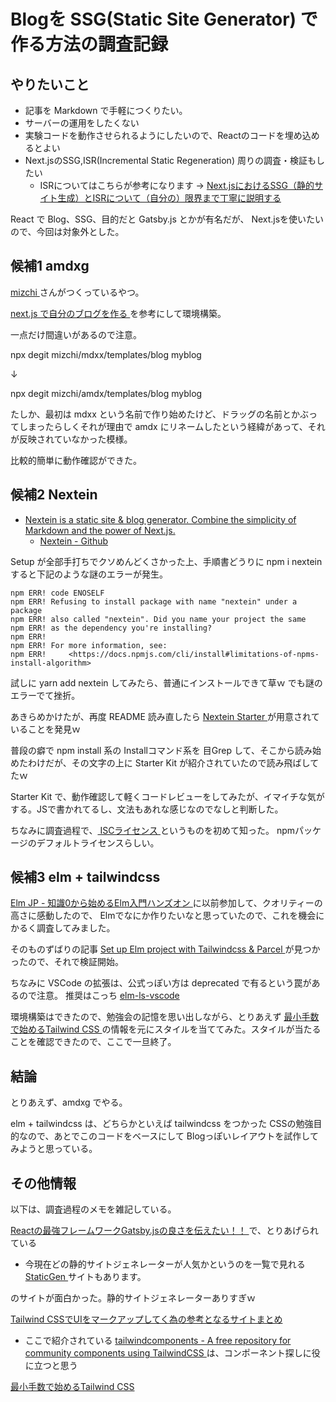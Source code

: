 # Blogを SSG(Static Site Generator) で作る方法の調査記録 

## やりたいこと

  - 記事を Markdown で手軽につくりたい。
  - サーバーの運用をしたくない
  - 実験コードを動作させられるようにしたいので、Reactのコードを埋め込めるとよい
  - Next.jsのSSG,ISR(Incremental Static Regeneration) 周りの調査・検証もしたい
    - ISRについてはこちらが参考になります → [ Next.jsにおけるSSG（静的サイト生成）とISRについて（自分の）限界まで丁寧に説明する ](https://qiita.com/thesugar/items/47ec3d243d00ddd0b4ed)

  React で Blog、SSG、目的だと Gatsby.js とかが有名だが、
  Next.jsを使いたいので、今回は対象外とした。

## 候補1 amdxg

[ mizchi ]( https://twitter.com/mizchi ) さんがつくっているやつ。

[ next.js で自分のブログを作る ]( https://mizchi.dev/slides/develop-mizchi-dev) を参考にして環境構築。

一点だけ間違いがあるので注意。

npx degit mizchi/mdxx/templates/blog myblog

↓

npx degit mizchi/amdx/templates/blog myblog

たしか、最初は mdxx という名前で作り始めたけど、ドラッグの名前とかぶってしまったらしくそれが理由で amdx にリネームしたという経緯があって、それが反映されていなかった模様。

比較的簡単に動作確認ができた。

## 候補2 Nextein

- [ Nextein is a static site & blog generator. Combine the simplicity of Markdown and the power of Next.js. ]( https://nextein.elmasse.io/ )
  - [ Nextein - Github ](https://github.com/elmasse/nextein)

Setup が全部手打ちでクソめんどくさかった上、手順書どうりに npm i nextein すると下記のような謎のエラーが発生。

```
npm ERR! code ENOSELF
npm ERR! Refusing to install package with name "nextein" under a package
npm ERR! also called "nextein". Did you name your project the same
npm ERR! as the dependency you're installing?
npm ERR! 
npm ERR! For more information, see:
npm ERR!     <https://docs.npmjs.com/cli/install#limitations-of-npms-install-algorithm>
```

試しに yarn add nextein してみたら、普通にインストールできて草ｗ でも謎のエラーでて挫折。

あきらめかけたが、再度 README 読み直したら [ Nextein Starter ]( https://github.com/elmasse/nextein-starter.git ) が用意されていることを発見ｗ

普段の癖で npm install 系の Installコマンド系を 目Grep して、そこから読み始めたわけだが、その文字の上に  Starter Kit が紹介されていたので読み飛ばしてたｗ

Starter Kit で、動作確認して軽くコードレビューをしてみたが、イマイチな気がする。JSで書かれてるし、文法もあれな感じなのでなしと判断した。

ちなみに調査過程で、[ ISCライセンス ]( https://ja.wikipedia.org/wiki/ISC%E3%83%A9%E3%82%A4%E3%82%BB%E3%83%B3%E3%82%B9 ) というものを初めて知った。
npmパッケージのデフォルトライセンスらしい。

## 候補3 elm + tailwindcss 

[ Elm JP - 知識0から始めるElm入門ハンズオン ]( https://elm-jp.connpass.com/ ) に以前参加して、クオリティーの高さに感動したので、
Elmでなにか作りたいなと思っていたので、これを機会にかるく調査してみました。

そのものずばりの記事 [ Set up Elm project with Tailwindcss & Parcel ]( https://dev.to/codewithcats/set-up-elm-project-with-tailwindcss-parcel-14gc ) が見つかったので、それで検証開始。 

ちなみに VSCode の拡張は、公式っぽい方は deprecated で有るという罠があるので注意。
推奨はこっち [ elm-ls-vscode ]( https://marketplace.visualstudio.com/items?itemName=Elmtooling.elm-ls-vscode )

環境構築はできたので、勉強会の記憶を思い出しながら、とりあえず [ 最小手数で始めるTailwind CSS ]( https://tech.medpeer.co.jp/entry/better-tailwind-css ) の情報を元にスタイルを当ててみた。スタイルが当たることを確認できたので、ここで一旦終了。

## 結論

とりあえず、amdxg でやる。

elm + tailwindcss は、どちらかといえば tailwindcss をつかった CSSの勉強目的なので、あとでこのコードをベースにして Blogっぽいレイアウトを試作してみようと思っている。

## その他情報

以下は、調査過程のメモを雑記している。

[ Reactの最強フレームワークGatsby.jsの良さを伝えたい！！ ]( https://qiita.com/hppRC/items/00739eaf9ae7fc95c1ca ) で、とりあげられている

  - 今現在どの静的サイトジェネレーターが人気かというのを一覧で見れる [ StaticGen ](https://jamstack.org/generators/) サイトもあります。

のサイトが面白かった。静的サイトジェネレーターありすぎｗ

[ Tailwind CSSでUIをマークアップしてく為の参考となるサイトまとめ ]( https://blog.nakamu.life/posts/tailwind-css-ui )
  - ここで紹介されている [ tailwindcomponents - A free repository for community components using TailwindCSS ]( https://tailwindcomponents.com/ ) は、コンポーネント探しに役に立つと思う

[ 最小手数で始めるTailwind CSS ](https://tech.medpeer.co.jp/entry/better-tailwind-css)

